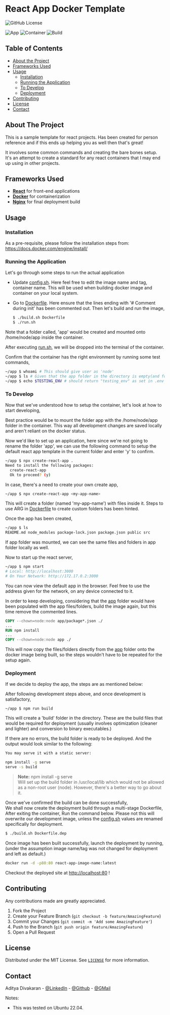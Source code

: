 # React App Docker Template

![GitHub License](https://img.shields.io/github/license/Aditya-Diva/Py-Project-Template?style=plastic)

![App](https://img.shields.io/badge/App-React-brightgreen)
![Container](https://img.shields.io/static/v1?label=Container&message=Docker&color=blue)
![Build](https://img.shields.io/badge/Build-Production-orange)

## Table of Contents

- [About the Project](#about-the-project)
- [Frameworks Used](#frameworks-used)
- [Usage](#usage)
  - [Installation](#installation)
  - [Running the Application](#running-the-application)
  - [To Develop](#to-develop)
  - [Deployment](#deployment)
- [Contributing](#contributing)
- [License](#license)
- [Contact](#contact)

## About The Project

This is a sample template for react projects. Has been created for person reference and if this ends up helping you as well then that's great!

It involves some common commands and creating the bare bones setup. It's an attempt to create a standard for any react containers that I may end up using in other projects.

## Frameworks Used

- **[React](https://reactjs.org/)** for front-end applications
- **[Docker](https://www.docker.com/)** for containerization
- **[Nginx](https://www.nginx.com/)** for final deployment build

## Usage

### Installation

As a pre-requisite, please follow the installation steps from:
<https://docs.docker.com/engine/install/>

### Running the Application

Let's go through some steps to run the actual application

- Update [config.sh](config.sh). Here feel free to edit the image name and tag, container name. This will be used when building docker image and container on your local system.

- Go to [Dockerfile](Dockerfile). Here ensure that the lines ending with '# Comment during init' has been commented out. Then let's build and run the image,

  ```sh
  $ ./build.sh Dockerfile
  $ ./run.sh
  ```

Note that a folder called, 'app' would be created and mounted onto /home/node/app inside the container.

After executing [run.sh](run.sh), we will be dropped into the terminal of the container.

Confirm that the container has the right environment by running some test commands,

```sh
~/app $ whoami # This should give user as 'node'
~/app $ ls # Given that the app folder in the directory is empty(and folder's mounted), this shouldn't show any files
~/app $ echo $TESTING_ENV # should return "testing_env" as set in .env file
```

### To Develop

Now that we've understood how to setup the container, let's look at how to start developing,

Best practice would be to mount the folder app with the /home/node/app folder in the container. This way all development changes are saved locally and aren't reliant on the docker status.

Now we'd like to set up an application, here since we're not going to rename the folder 'app', we can use the following command to setup the default react app template in the current folder and enter 'y' to confirm.

```sh
~/app $ npx create-react-app .
Need to install the following packages:
  create-react-app
  Ok to proceed? (y)
```

In case, there's a need to create your own create app,

```sh
~/app $ npx create-react-app <my-app-name>

```

This will create a folder (named 'my-app-name') with files inside it.
Steps to use ARG in [Dockerfile](Dockerfile) to create custom folders has been hinted.

Once the app has been created,

```sh
~/app $ ls
README.md node_modules package-lock.json package.json public src
```

If app folder was mounted, we can see the same files and folders in app folder locally as well.

Now to start up the react server,

```sh
~/app $ npm start
# Local: http://localhost:3000
# On Your Network: http://172.17.0.2:3000
```

You can now view the default app in the browser. Feel free to use the address given for the network, on any device connected to it.

In order to keep developing, considering that the [app](app/) folder would have been populated with the app files/folders, build the image again, but this time remove the commented lines.

```Dockerfile
COPY --chown=node:node app/package*.json ./
...
RUN npm install
...
COPY --chown=node:node app ./
```

This will now copy the files/folders directly from the [app](app/) folder onto the docker image being built, so the steps wouldn't have to be repeated for the setup again.

### Deployment

If we decide to deploy the app, the steps are as mentioned below:

After following development steps above, and once development is satisfactory,

```
~/app $ npm run build
```

This will create a 'build' folder in the directory. These are the build files that would be required for deployment (usually involves optimization (cleaner and lighter) and conversion to binary executables.)

If there are no errors, the build folder is ready to be deployed. And the output would look similar to the following:

```sh
You may serve it with a static server:

npm install -g serve
serve -s build
```

> **Note:**
> npm install -g serve  
> Will set up the build folder in /usr/local/lib which would not be allowed as a non-root user (node). However, there's a better way to go about it.

Once we've confirmed the build can be done successfully,  
We shall now create the deployment build through a multi-stage Dockerfile,
After exiting the container,
Run the command below. Please not this will overwrite our development image, unless the [config.sh](config.sh) values are renamed specifically for deployment.

```sh
$ ./build.sh Dockerfile.dep
```

Once image has been built successfully, launch the deployment by running, (under the assumption image name/tag was not changed for deployment and left as default.)

```sh
docker run -d -p80:80 react-app-image-name:latest
```

Checkout the deployed site at [http://localhost:80](http://localhost:80) !

## Contributing

Any contributions made are greatly appreciated.

1. Fork the Project
2. Create your Feature Branch (`git checkout -b feature/AmazingFeature`)
3. Commit your Changes (`git commit -m 'Add some AmazingFeature'`)
4. Push to the Branch (`git push origin feature/AmazingFeature`)
5. Open a Pull Request

## License

Distributed under the MIT License. See [`LICENSE`](LICENSE) for more information.

## Contact

Aditya Divakaran - [@LinkedIn](https://www.linkedin.com/in/aditya-divakaran/) - [@Github](https://github.com/Aditya-Diva) - [@GMail](adi.develops@gmail.com)

Notes:

- This was tested on Ubuntu 22.04.
